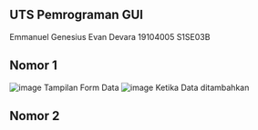 ## UTS Pemrograman GUI
Emmanuel Genesius Evan Devara
19104005
S1SE03B
## Nomor 1
![image](https://user-images.githubusercontent.com/72756374/120761902-de698180-c53f-11eb-9d7b-ff6bea0ac9a8.png)
Tampilan Form Data
![image](https://user-images.githubusercontent.com/72756374/120762027-0658e500-c540-11eb-93a1-ccc06e773ea7.png)
Ketika Data ditambahkan 


## Nomor 2
